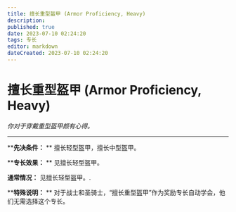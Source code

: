 ```yaml
---
title: 擅长重型盔甲 (Armor Proficiency, Heavy)
description: 
published: true
date: 2023-07-10 02:24:20
tags: 专长
editor: markdown
dateCreated: 2023-07-10 02:24:20
---
```


# 擅长重型盔甲 (Armor Proficiency, Heavy)

_你对于穿戴重型盔甲颇有心得。_

---

****先决条件：** ** 擅长轻型盔甲，擅长中型盔甲。

****专长效果：** ** 见擅长轻型盔甲。

**通常情况：** 见擅长轻型盔甲。.

****特殊说明：** ** 对于战士和圣骑士，“擅长重型盔甲”作为奖励专长自动学会，他们无需选择这个专长。


